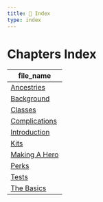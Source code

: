 ```yaml
---
title: 📑 Index
type: index
---
```


# Chapters Index

| file_name                             |
| ------------------------------------- |
| [Ancestries](../Ancestries)           |
| [Background](../Background)           |
| [Classes](../Classes)                 |
| [Complications](../Complications)     |
| [Introduction](../Introduction)       |
| [Kits](../Kits)                       |
| [Making A Hero](../Making%20A%20Hero) |
| [Perks](../Perks)                     |
| [Tests](../Tests)                     |
| [The Basics](../The%20Basics)         |
